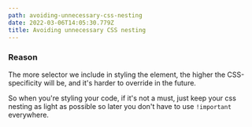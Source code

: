 ```yaml
---
path: avoiding-unnecessary-css-nesting
date: 2022-03-06T14:05:30.779Z
title: Avoiding unnecessary CSS nesting
---
```

### Reason

The more selector we include in styling the element, the higher the CSS-specificity will be, and it's harder to override in the future.

So when you're styling your code, if it's not a must, just keep your css nesting as light as possible so later you don't have to use `!important` everywhere.